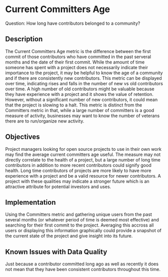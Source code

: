 # Current Committers Age

Question: How long have contributors belonged to a community?

## Description
The Current Committers Age metric is the difference between the first commit of those contributors who have committed in the past serveral months and the date of their first commit. While the amount of time someone has spent with a project does not necessarily indicate their importance to the project, it may be helpful to know the age of a community and if there are consistently new contributors. This metric can be displayed over time, indicating rises and falls in the number of new vs old contributors over time. A high number of old contributors might be valuable because they have experience with a project and it shows the value of retention. However, without a significant number of new contributors, it could mean that the project is slowing to a halt. This metric is distinct from the Committers metric in that, while a large number of committers is a good measure of activity, businesses may want to know the number of veterans there are to run/organize new activity.

## Objectives
Project managers looking for open source projects to use in their own work may find the average current committers age useful. The measure may not directly correlate to the health of a project, but a large number of long time contributors in addition to more recent contributors could signify good health. Long time contributors of projects are more likely to have more experience with a project and be a valid resource for newer contributors. A project with these qualities may indicate a stronger future which is an attractive attribute for potential investors and uses.

## Implementation
Using the Committers metric and gathering unique users from the past several months (or whatever period of time is deemed most effective) and searching for their first commit to the project. Averaging this accross all users or displaying this information graphically could provide a snapshot of the current state of the project and give insight into its future.

## Known Issues with Data Quality
Just because a contributor committed long ago as well as recently it does not mean that they have been consistent contributors throughout this time. 

